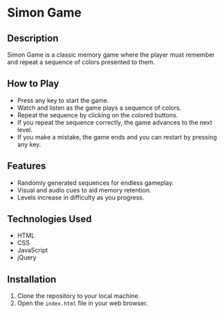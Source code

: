 # Simon Game

## Description
Simon Game is a classic memory game where the player must remember and repeat a sequence of colors presented to them.

## How to Play
- Press any key to start the game.
- Watch and listen as the game plays a sequence of colors.
- Repeat the sequence by clicking on the colored buttons.
- If you repeat the sequence correctly, the game advances to the next level.
- If you make a mistake, the game ends and you can restart by pressing any key.

## Features
- Randomly generated sequences for endless gameplay.
- Visual and audio cues to aid memory retention.
- Levels increase in difficulty as you progress.

## Technologies Used
- HTML
- CSS
- JavaScript
- jQuery

## Installation
1. Clone the repository to your local machine.
2. Open the `index.html` file in your web browser.
